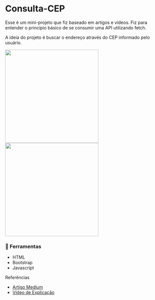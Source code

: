# Consulta-CEP
Esse é um mini-projeto que fiz baseado em artigos e vídeos. Fiz para entender o princípio básico de se consumir uma API utilizando fetch.

A ideia do projeto é buscar o endereço através do CEP informado pelo usuário.

<img src="https://github.com/jardelima/Consulta-CEP/blob/master/img/demo1.PNG" witdh="300" height="300"/>
<img src="https://github.com/jardelima/Consulta-CEP/blob/master/img/demo2.PNG" witdh="300" height="300"/>

### :wrench: Ferramentas 
- HTML
- Bootstrap
- Javascript

Referências
- <a href="https://medium.com/@wisecobbler/using-the-javascript-fetch-api-f92c756340f0">Artigo Medium</a>
- <a href="https://www.youtube.com/watch?v=Pi6wkdU2vR4&ab_channel=hcode">Vídeo de Explicação</a>
